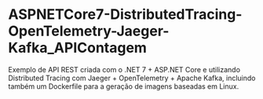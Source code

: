 # ASPNETCore7-DistributedTracing-OpenTelemetry-Jaeger-Kafka_APIContagem
Exemplo de API REST criada com o .NET 7 + ASP.NET Core e utilizando Distributed Tracing com Jaeger + OpenTelemetry + Apache Kafka, incluindo também um Dockerfile para a geração de imagens baseadas em Linux.
